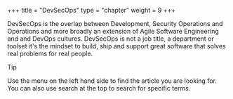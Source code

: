 +++
title = "DevSecOps"
type = "chapter"
weight = 9
+++

DevSecOps is the overlap between Development, Security Operations and Operations and more broadly an extension of Agile Software Engineering and and DevOps cultures. DevSecOps is not a job title, a department or toolset it's the mindset to build, ship and support great software that solves real problems for real people.

> [!TIP]
> Use the menu on the left hand side to find the article you are looking for. You can also use search at the top to search for specific terms.